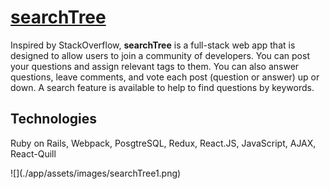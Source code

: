 <h1><a href='https://search-tree.herokuapp.com/#/'>searchTree</a></h1>
<p>Inspired by StackOverflow, <strong>searchTree</strong> is a full-stack web app that is designed to allow users to join a community of developers. You can post your questions and assign relevant tags to them. You can also answer questions, leave comments, and vote each post (question or answer) up or down. A search feature is available to help to find questions by keywords.</p>
<h2>Technologies</h2>
<p>Ruby on Rails, Webpack, PosgtreSQL, Redux, React.JS, JavaScript, AJAX, React-Quill</p>
![](./app/assets/images/searchTree1.png)
